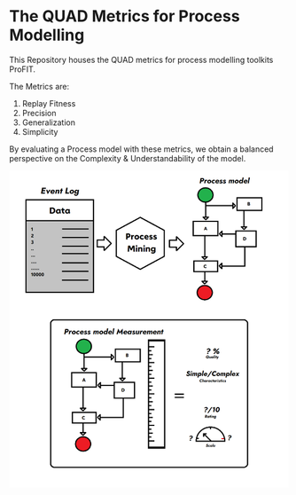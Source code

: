 # The QUAD Metrics for Process Modelling

This Repository houses the QUAD metrics for process modelling toolkits ProFIT.

The Metrics are: 

  1. Replay Fitness
  2. Precision
  3. Generalization
  4. Simplicity

By evaluating a Process model with these metrics, we obtain a balanced perspective on the Complexity & Understandability of the model. 


![Process Model Measurement](FLOW.png)
